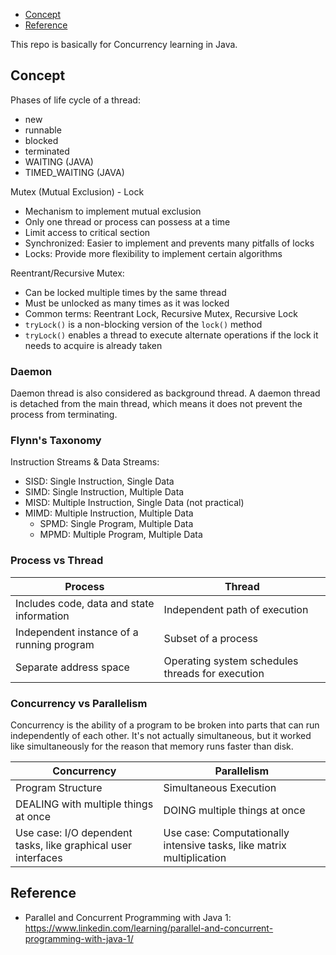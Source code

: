 
- [Concept](#concept)
- [Reference](#reference)


This repo is basically for Concurrency learning in Java.

## Concept

Phases of life cycle of a thread:
- new
- runnable
- blocked
- terminated
- WAITING (JAVA)
- TIMED_WAITING (JAVA)

Mutex (Mutual Exclusion) - Lock
- Mechanism to implement mutual exclusion
- Only one thread or process can possess at a time
- Limit access to critical section
- Synchronized: Easier to implement and prevents many pitfalls of locks
- Locks: Provide more flexibility to implement certain algorithms

Reentrant/Recursive Mutex:
- Can be locked multiple times by the same thread
- Must be unlocked as many times as it was locked
- Common terms: Reentrant Lock, Recursive Mutex, Recursive Lock
- `tryLock()` is a non-blocking version of the `lock()` method
- `tryLock()` enables a thread to execute alternate operations if the lock it needs to acquire is already taken


### Daemon

Daemon thread is also considered as background thread. A daemon thread is detached from the main thread, which means it does not prevent the process from terminating.

### Flynn's Taxonomy

Instruction Streams & Data Streams:
- SISD: Single Instruction, Single Data
- SIMD: Single Instruction, Multiple Data
- MISD: Multiple Instruction, Single Data (not practical)
- MIMD: Multiple Instruction, Multiple Data
    - SPMD: Single Program, Multiple Data
    - MPMD: Multiple Program, Multiple Data

### Process vs Thread

| Process | Thread |
| --- | --- |
| Includes code, data and state information | Independent path of execution |
| Independent instance of a running program | Subset of a process |
| Separate address space | Operating system schedules threads for execution |

### Concurrency vs Parallelism

Concurrency is the ability of a program to be broken into parts that can run independently of each other. It's not actually simultaneous, but it worked like simultaneously for the reason that memory runs faster than disk.

| Concurrency | Parallelism |
| --- | --- |
| Program Structure | Simultaneous Execution |
| DEALING with multiple things at once | DOING multiple things at once |
| Use case: I/O dependent tasks, like graphical user interfaces | Use case: Computationally intensive tasks, like matrix multiplication |


## Reference

- Parallel and Concurrent Programming with Java 1: https://www.linkedin.com/learning/parallel-and-concurrent-programming-with-java-1/

